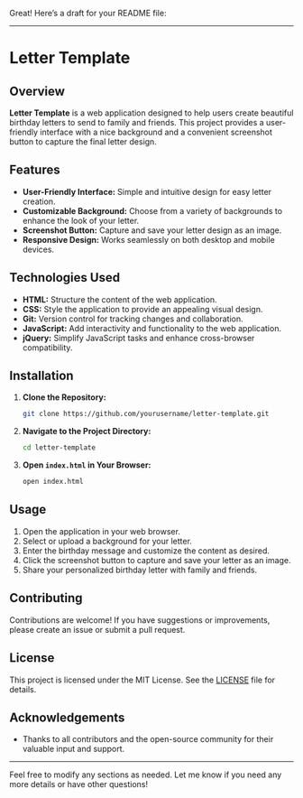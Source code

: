 Great! Here’s a draft for your README file:

---

# Letter Template

## Overview

**Letter Template** is a web application designed to help users create beautiful birthday letters to send to family and friends. This project provides a user-friendly interface with a nice background and a convenient screenshot button to capture the final letter design.

## Features

- **User-Friendly Interface:** Simple and intuitive design for easy letter creation.
- **Customizable Background:** Choose from a variety of backgrounds to enhance the look of your letter.
- **Screenshot Button:** Capture and save your letter design as an image.
- **Responsive Design:** Works seamlessly on both desktop and mobile devices.

## Technologies Used

- **HTML:** Structure the content of the web application.
- **CSS:** Style the application to provide an appealing visual design.
- **Git:** Version control for tracking changes and collaboration.
- **JavaScript:** Add interactivity and functionality to the web application.
- **jQuery:** Simplify JavaScript tasks and enhance cross-browser compatibility.

## Installation

1. **Clone the Repository:**
   ```bash
   git clone https://github.com/yourusername/letter-template.git
   ```
2. **Navigate to the Project Directory:**
   ```bash
   cd letter-template
   ```
3. **Open `index.html` in Your Browser:**
   ```bash
   open index.html
   ```

## Usage

1. Open the application in your web browser.
2. Select or upload a background for your letter.
3. Enter the birthday message and customize the content as desired.
4. Click the screenshot button to capture and save your letter as an image.
5. Share your personalized birthday letter with family and friends.

## Contributing

Contributions are welcome! If you have suggestions or improvements, please create an issue or submit a pull request.

## License

This project is licensed under the MIT License. See the [LICENSE](LICENSE) file for details.

## Acknowledgements

- Thanks to all contributors and the open-source community for their valuable input and support.

---

Feel free to modify any sections as needed. Let me know if you need any more details or have other questions!